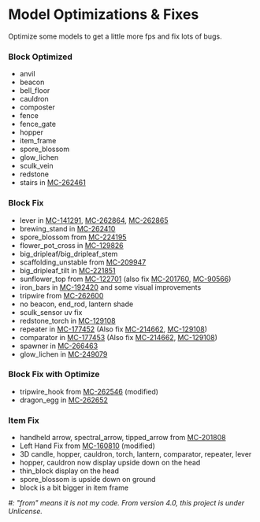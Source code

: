 # Model Optimizations & Fixes

Optimize some models to get a little more fps and fix lots of bugs.

### Block Optimized

- anvil
- beacon
- bell_floor
- cauldron
- composter
- fence
- fence_gate
- hopper
- item_frame
- spore_blossom
- glow_lichen
- sculk_vein
- redstone
- stairs in [MC-262461](https://bugs.mojang.com/browse/MC-262461)

### Block Fix

- lever in [MC-141291](https://bugs.mojang.com/browse/MC-141291), [MC-262864](https://bugs.mojang.com/browse/MC-262864), [MC-262865](https://bugs.mojang.com/browse/MC-262865)
- brewing_stand in [MC-262410](https://bugs.mojang.com/browse/MC-262410)
- spore_blossom from [MC-224195](https://bugs.mojang.com/browse/MC-224195)
- flower_pot_cross in [MC-129826](https://bugs.mojang.com/browse/MC-129826)
- big_dripleaf/big_dripleaf_stem
- scaffolding_unstable from [MC-209947](https://bugs.mojang.com/browse/MC-209947)
- big_dripleaf_tilt in [MC-221851](https://bugs.mojang.com/browse/MC-221851)
- sunflower_top from [MC-122701](https://bugs.mojang.com/browse/MC-122701) (also fix [MC-201760](https://bugs.mojang.com/browse/MC-201760), [MC-90566](https://bugs.mojang.com/browse/MC-90566))
- iron_bars in [MC-192420](https://bugs.mojang.com/browse/MC-192420) and some visual improvements
- tripwire from [MC-262600](https://bugs.mojang.com/browse/MC-262600)
- no beacon, end_rod, lantern shade
- sculk_sensor uv fix
- redstone_torch in [MC-129108](https://bugs.mojang.com/browse/MC-129108)
- repeater in [MC-177452](https://bugs.mojang.com/browse/MC-177452) (Also fix [MC-214662](https://bugs.mojang.com/browse/MC-214662), [MC-129108](https://bugs.mojang.com/browse/MC-129108))
- comparator in [MC-177453](https://bugs.mojang.com/browse/MC-177453) (Also fix [MC-214662](https://bugs.mojang.com/browse/MC-214662), [MC-129108](https://bugs.mojang.com/browse/MC-129108))
- spawner in [MC-266463](https://bugs.mojang.com/browse/MC-266463)
- glow_lichen in [MC-249079](https://bugs.mojang.com/browse/MC-249079)

### Block Fix with Optimize

- tripwire_hook from [MC-262546](https://bugs.mojang.com/browse/MC-262546) (modified)
- dragon_egg in [MC-262652](https://bugs.mojang.com/browse/MC-262652)

### Item Fix

- handheld arrow, spectral_arrow, tipped_arrow from [MC-201808](https://bugs.mojang.com/browse/MC-201808)
- Left Hand Fix from [MC-160810](https://bugs.mojang.com/browse/MC-160810) (modified)
- 3D candle, hopper, cauldron, torch, lantern, comparator, repeater, lever
- hopper, cauldron now display upside down on the head
- thin_block display on the head
- spore_blossom is upside down on ground
- block is a bit bigger in item frame

_#: "from" means it is not my code. From version 4.0, this project is under Unlicense._
